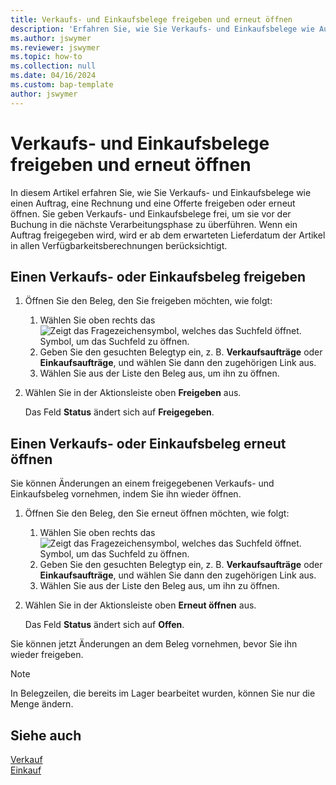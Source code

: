 ```yaml
---
title: Verkaufs- und Einkaufsbelege freigeben und erneut öffnen
description: 'Erfahren Sie, wie Sie Verkaufs- und Einkaufsbelege wie Aufträge, Rechnungen und Offerten freigeben oder erneut öffnen.'
ms.author: jswymer
ms.reviewer: jswymer
ms.topic: how-to
ms.collection: null
ms.date: 04/16/2024
ms.custom: bap-template
author: jswymer
---
```


# Verkaufs- und Einkaufsbelege freigeben und erneut öffnen

In diesem Artikel erfahren Sie, wie Sie Verkaufs- und Einkaufsbelege wie einen Auftrag, eine Rechnung und eine Offerte freigeben oder erneut öffnen. Sie geben Verkaufs- und Einkaufsbelege frei, um sie vor der Buchung in die nächste Verarbeitungsphase zu überführen. Wenn ein Auftrag freigegeben wird, wird er ab dem erwarteten Lieferdatum der Artikel in allen Verfügbarkeitsberechnungen berücksichtigt.

## Einen Verkaufs- oder Einkaufsbeleg freigeben

1. Öffnen Sie den Beleg, den Sie freigeben möchten, wie folgt:

   1. Wählen Sie oben rechts das ![Zeigt das Fragezeichensymbol, welches das Suchfeld öffnet.](media/ui-search/search_small.png) Symbol, um das Suchfeld zu öffnen.
   1. Geben Sie den gesuchten Belegtyp ein, z. B. **Verkaufsaufträge** oder **Einkaufsaufträge**, und wählen Sie dann den zugehörigen Link aus.
   1. Wählen Sie aus der Liste den Beleg aus, um ihn zu öffnen.
1. Wählen Sie in der Aktionsleiste oben **Freigeben** aus.

   Das Feld **Status** ändert sich auf **Freigegeben**.

## Einen Verkaufs- oder Einkaufsbeleg erneut öffnen

Sie können Änderungen an einem freigegebenen Verkaufs- und Einkaufsbeleg vornehmen, indem Sie ihn wieder öffnen.

1. Öffnen Sie den Beleg, den Sie erneut öffnen möchten, wie folgt:

   1. Wählen Sie oben rechts das ![Zeigt das Fragezeichensymbol, welches das Suchfeld öffnet.](media/ui-search/search_small.png) Symbol, um das Suchfeld zu öffnen.
   1. Geben Sie den gesuchten Belegtyp ein, z. B. **Verkaufsaufträge** oder **Einkaufsaufträge**, und wählen Sie dann den zugehörigen Link aus.
   1. Wählen Sie aus der Liste den Beleg aus, um ihn zu öffnen.
1. Wählen Sie in der Aktionsleiste oben **Erneut öffnen** aus.

   Das Feld **Status** ändert sich auf **Offen**.

Sie können jetzt Änderungen an dem Beleg vornehmen, bevor Sie ihn wieder freigeben.

> [!NOTE]
> In Belegzeilen, die bereits im Lager bearbeitet wurden, können Sie nur die Menge ändern.

## Siehe auch 
  
[Verkauf](sales-manage-sales.md)  
[Einkauf](purchasing-manage-purchasing.md)  